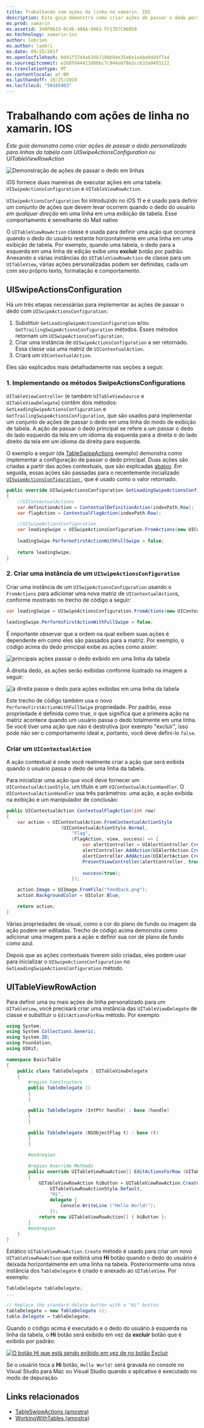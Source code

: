 ```yaml
---
title: Trabalhando com ações de linha no xamarin. IOS
description: Este guia demonstra como criar ações de passar o dedo personalizado para linhas da tabela com UISwipeActionsConfiguration ou UITableViewRowAction
ms.prod: xamarin
ms.assetid: 340FB633-0C46-40AA-9963-FF17D7CA6858
ms.technology: xamarin-ios
author: lobrien
ms.author: laobri
ms.date: 09/25/2017
ms.openlocfilehash: 6d41f37d4a63db710bb04e35e6e1a4be0dd4f7a4
ms.sourcegitcommit: e268fd44422d0bbc7c944a678e2cc633a0493122
ms.translationtype: MT
ms.contentlocale: pt-BR
ms.lasthandoff: 10/25/2018
ms.locfileid: "50105903"
---
```

# <a name="working-with-row-actions-in-xamarinios"></a>Trabalhando com ações de linha no xamarin. IOS

_Este guia demonstra como criar ações de passar o dedo personalizado para linhas da tabela com UISwipeActionsConfiguration ou UITableViewRowAction_

![Demonstração de ações de passar o dedo em linhas](row-action-images/action02.png)

iOS fornece duas maneiras de executar ações em uma tabela: `UISwipeActionsConfiguration` e `UITableViewRowAction`.

`UISwipeActionsConfiguration` foi introduzido no iOS 11 e é usado para definir um conjunto de ações que devem levar ocorrem quando o dedo do usuário _em qualquer direção_ em uma linha em uma exibição de tabela. Esse comportamento é semelhante do Mail nativo 

O `UITableViewRowAction` classe é usada para definir uma ação que ocorrerá quando o dedo do usuário restante horizontalmente em uma linha em uma exibição de tabela.
Por exemplo, quando uma tabela, o dedo para a esquerda em uma linha de edição exibe uma **excluir** botão por padrão. Anexando a várias instâncias do `UITableViewRowAction` de classe para um `UITableView`, várias ações personalizadas podem ser definidas, cada um com seu próprio texto, formatação e comportamento.


## <a name="uiswipeactionsconfiguration"></a>UISwipeActionsConfiguration

Há um três etapas necessárias para implementar as ações de passar o dedo com `UISwipeActionsConfiguration`:

1. Substituir `GetLeadingSwipeActionsConfiguration` e/ou `GetTrailingSwipeActionsConfiguration` métodos. Esses métodos retornam um `UISwipeActionsConfiguration`. 
2. Criar uma instância de `UISwipeActionsConfiguration` a ser retornado. Essa classe usa uma matriz de `UIContextualAction`.
3. Criará um `UIContextualAction`.

Eles são explicados mais detalhadamente nas seções a seguir.

### <a name="1-implementing-the-swipeactionsconfigurations-methods"></a>1. Implementando os métodos SwipeActionsConfigurations

`UITableViewController` (e também `UITableViewSource` e `UITableViewDelegate`) contêm dois métodos: `GetLeadingSwipeActionsConfiguration` e `GetTrailingSwipeActionsConfiguration`, que são usados para implementar um conjunto de ações de passar o dedo em uma linha do modo de exibição de tabela. A ação de passar o dedo principal se refere a um passar o dedo do lado esquerdo da tela em um idioma da esquerda para a direita e do lado direito da tela em um idioma da direita para esquerda. 

O exemplo a seguir (da [TableSwipeActions](https://developer.xamarin.com/samples/monotouch/TableSwipeActions) exemplo) demonstra como implementar a configuração de passar o dedo principal. Duas ações são criadas a partir das ações contextuais, que são explicadas [abaixo](#create-uicontextualaction). Em seguida, essas ações são passadas para o recentemente inicializado [ `UISwipeActionsConfiguration` ](#create-uiswipeactionsconfigurations), que é usado como o valor retornado.


```csharp
public override UISwipeActionsConfiguration GetLeadingSwipeActionsConfiguration(UITableView tableView, NSIndexPath indexPath)
{
    //UIContextualActions
    var definitionAction = ContextualDefinitionAction(indexPath.Row);
    var flagAction = ContextualFlagAction(indexPath.Row);

    //UISwipeActionsConfiguration
    var leadingSwipe = UISwipeActionsConfiguration.FromActions(new UIContextualAction[] { flagAction, definitionAction });
    
    leadingSwipe.PerformsFirstActionWithFullSwipe = false;
    
    return leadingSwipe;
}  
```

<a name="create-uiswipeactionsconfigurations" />

### <a name="2-instantiate-a-uiswipeactionsconfiguration"></a>2. Criar uma instância de um `UISwipeActionsConfiguration`

Criar uma instância de um `UISwipeActionsConfiguration` usando o `FromActions` para adicionar uma nova matriz de `UIContextualAction`s, conforme mostrado no trecho de código a seguir:

```csharp
var leadingSwipe = UISwipeActionsConfiguration.FromActions(new UIContextualAction[] { flagAction, definitionAction })

leadingSwipe.PerformsFirstActionWithFullSwipe = false;
```

É importante observar que a ordem na qual exibem suas ações é dependente em como eles são passados para a matriz. Por exemplo, o código acima do dedo principal exibe as ações como assim:

![principais ações passar o dedo exibido em uma linha da tabela](row-action-images/action03.png)

À direita dedo, as ações serão exibidas conforme ilustrado na imagem a seguir:

![à direita passe o dedo para ações exibidas em uma linha da tabela](row-action-images/action04.png)

Este trecho de código também usa o novo `PerformsFirstActionWithFullSwipe` propriedade. Por padrão, essa propriedade é definida como true, o que significa que a primeira ação na matriz acontece quando um usuário passa o dedo totalmente em uma linha. Se você tiver uma ação que não é destrutiva (por exemplo "excluir", isso pode não ser o comportamento ideal e, portanto, você deve defini-lo `false`.

<a name="create-uicontextualaction" />

### <a name="create-a-uicontextualaction"></a>Criar um `UIContextualAction`

A ação contextual é onde você realmente criar a ação que será exibida quando o usuário passa o dedo de uma linha da tabela.

Para inicializar uma ação que você deve fornecer um `UIContextualActionStyle`, um título e um `UIContextualActionHandler`. O `UIContextualActionHandler` usa três parâmetros: uma ação, a ação exibida na exibição e um manipulador de conclusão:

```csharp
public UIContextualAction ContextualFlagAction(int row)
{
    var action = UIContextualAction.FromContextualActionStyle
                    (UIContextualActionStyle.Normal,
                        "Flag",
                        (FlagAction, view, success) => {
                            var alertController = UIAlertController.Create($"Report {words[row]}?", "", UIAlertControllerStyle.Alert);
                            alertController.AddAction(UIAlertAction.Create("Cancel", UIAlertActionStyle.Cancel, null)); 
                            alertController.AddAction(UIAlertAction.Create("Yes", UIAlertActionStyle.Destructive, null));
                            PresentViewController(alertController, true, null);
                            
                            success(true);
                        });

    action.Image = UIImage.FromFile("feedback.png");
    action.BackgroundColor = UIColor.Blue;

    return action;
}
```

Várias propriedades de visual, como a cor do plano de fundo ou imagem da ação podem ser editadas. Trecho de código acima demonstra como adicionar uma imagem para a ação e definir sua cor de plano de fundo como azul.

Depois que as ações contextuais tiverem sido criadas, eles podem usar para inicializar o `UISwipeActionsConfiguration` no `GetLeadingSwipeActionsConfiguration` método.

## <a name="uitableviewrowaction"></a>UITableViewRowAction

Para definir uma ou mais ações de linha personalizado para um `UITableView`, você precisará criar uma instância das `UITableViewDelegate` de classe e substituir o `EditActionsForRow` método. Por exemplo:

```csharp
using System;
using System.Collections.Generic;
using System.IO;
using Foundation;
using UIKit;

namespace BasicTable
{
    public class TableDelegate : UITableViewDelegate
    {
        #region Constructors
        public TableDelegate ()
        {
        }

        public TableDelegate (IntPtr handle) : base (handle)
        {
        }

        public TableDelegate (NSObjectFlag t) : base (t)
        {
        }

        #endregion

        #region Override Methods
        public override UITableViewRowAction[] EditActionsForRow (UITableView tableView, NSIndexPath indexPath)
        {
            UITableViewRowAction hiButton = UITableViewRowAction.Create (
                UITableViewRowActionStyle.Default,
                "Hi",
                delegate {
                    Console.WriteLine ("Hello World!");
                });
            return new UITableViewRowAction[] { hiButton };
        }
        #endregion
    }
}
```

Estático `UITableViewRowAction.Create` método é usado para criar um novo `UITableViewRowAction` que exibirá uma **Hi** botão quando o dedo do usuário é deixada horizontalmente em uma linha na tabela. Posteriormente uma nova instância dos `TableDelegate` é criado e anexado ao `UITableView`. Por exemplo:

```csharp
TableDelegate tableDelegate;
...

// Replace the standard delete button with a "Hi" button
tableDelegate = new TableDelegate ();
table.Delegate = tableDelegate;

```

Quando o código acima é executado e o dedo do usuário à esquerda na linha da tabela, o **Hi** botão será exibido em vez da **excluir** botão que é exibido por padrão:

[![](row-action-images/action01.png "O botão Hi que está sendo exibido em vez de no botão Excluir")](row-action-images/action01.png#lightbox)

Se o usuário toca a **Hi** botão, `Hello World!` será gravada no console no Visual Studio para Mac ou Visual Studio quando o aplicativo é executado no modo de depuração.



## <a name="related-links"></a>Links relacionados

- [TableSwipeActions (amostra)](https://developer.xamarin.com/samples/monotouch/TableSwipeActions)
- [WorkingWithTables (amostra)](https://developer.xamarin.com/samples/monotouch/WorkingWithTables)
